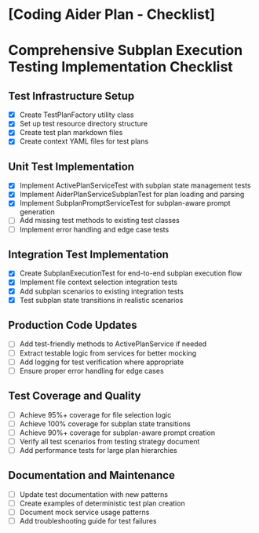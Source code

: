 # [Coding Aider Plan - Checklist]

# Comprehensive Subplan Execution Testing Implementation Checklist

## Test Infrastructure Setup
- [x] Create TestPlanFactory utility class
- [x] Set up test resource directory structure
- [x] Create test plan markdown files
- [x] Create context YAML files for test plans

## Unit Test Implementation
- [x] Implement ActivePlanServiceTest with subplan state management tests
- [x] Implement AiderPlanServiceSubplanTest for plan loading and parsing
- [x] Implement SubplanPromptServiceTest for subplan-aware prompt generation
- [ ] Add missing test methods to existing test classes
- [ ] Implement error handling and edge case tests

## Integration Test Implementation
- [x] Create SubplanExecutionTest for end-to-end subplan execution flow
- [x] Implement file context selection integration tests
- [x] Add subplan scenarios to existing integration tests
- [x] Test subplan state transitions in realistic scenarios

## Production Code Updates
- [ ] Add test-friendly methods to ActivePlanService if needed
- [ ] Extract testable logic from services for better mocking
- [ ] Add logging for test verification where appropriate
- [ ] Ensure proper error handling for edge cases

## Test Coverage and Quality
- [ ] Achieve 95%+ coverage for file selection logic
- [ ] Achieve 100% coverage for subplan state transitions
- [ ] Achieve 90%+ coverage for subplan-aware prompt creation
- [ ] Verify all test scenarios from testing strategy document
- [ ] Add performance tests for large plan hierarchies

## Documentation and Maintenance
- [ ] Update test documentation with new patterns
- [ ] Create examples of deterministic test plan creation
- [ ] Document mock service usage patterns
- [ ] Add troubleshooting guide for test failures
